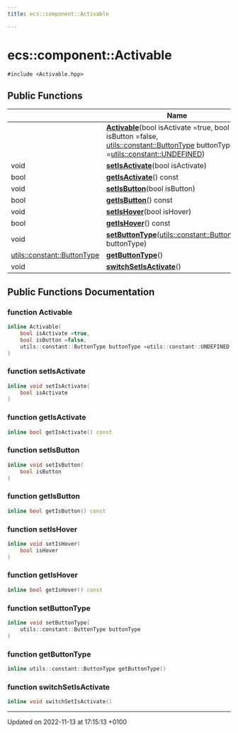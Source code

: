 ```yaml
---
title: ecs::component::Activable

---
```


# ecs::component::Activable






`#include <Activable.hpp>`

## Public Functions

|                | Name           |
| -------------- | -------------- |
| | **[Activable](Classes/structecs_1_1component_1_1_activable.md#function-activable)**(bool isActivate =true, bool isButton =false, [utils::constant::ButtonType](Namespaces/namespaceutils_1_1constant.md#enum-buttontype) buttonType =[utils::constant::UNDEFINED](Namespaces/namespaceutils_1_1constant.md#enumvalue-undefined)) |
| void | **[setIsActivate](Classes/structecs_1_1component_1_1_activable.md#function-setisactivate)**(bool isActivate) |
| bool | **[getIsActivate](Classes/structecs_1_1component_1_1_activable.md#function-getisactivate)**() const |
| void | **[setIsButton](Classes/structecs_1_1component_1_1_activable.md#function-setisbutton)**(bool isButton) |
| bool | **[getIsButton](Classes/structecs_1_1component_1_1_activable.md#function-getisbutton)**() const |
| void | **[setIsHover](Classes/structecs_1_1component_1_1_activable.md#function-setishover)**(bool isHover) |
| bool | **[getIsHover](Classes/structecs_1_1component_1_1_activable.md#function-getishover)**() const |
| void | **[setButtonType](Classes/structecs_1_1component_1_1_activable.md#function-setbuttontype)**([utils::constant::ButtonType](Namespaces/namespaceutils_1_1constant.md#enum-buttontype) buttonType) |
| [utils::constant::ButtonType](Namespaces/namespaceutils_1_1constant.md#enum-buttontype) | **[getButtonType](Classes/structecs_1_1component_1_1_activable.md#function-getbuttontype)**() |
| void | **[switchSetIsActivate](Classes/structecs_1_1component_1_1_activable.md#function-switchsetisactivate)**() |

## Public Functions Documentation

### function Activable

```cpp
inline Activable(
    bool isActivate =true,
    bool isButton =false,
    utils::constant::ButtonType buttonType =utils::constant::UNDEFINED
)
```


### function setIsActivate

```cpp
inline void setIsActivate(
    bool isActivate
)
```


### function getIsActivate

```cpp
inline bool getIsActivate() const
```


### function setIsButton

```cpp
inline void setIsButton(
    bool isButton
)
```


### function getIsButton

```cpp
inline bool getIsButton() const
```


### function setIsHover

```cpp
inline void setIsHover(
    bool isHover
)
```


### function getIsHover

```cpp
inline bool getIsHover() const
```


### function setButtonType

```cpp
inline void setButtonType(
    utils::constant::ButtonType buttonType
)
```


### function getButtonType

```cpp
inline utils::constant::ButtonType getButtonType()
```


### function switchSetIsActivate

```cpp
inline void switchSetIsActivate()
```


-------------------------------

Updated on 2022-11-13 at 17:15:13 +0100